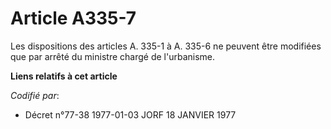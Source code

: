 # Article A335-7

Les dispositions des articles A. 335-1 à A. 335-6 ne peuvent être modifiées que par arrêté du ministre chargé de l'urbanisme.

**Liens relatifs à cet article**

_Codifié par_:

  - Décret n°77-38 1977-01-03 JORF 18 JANVIER 1977
